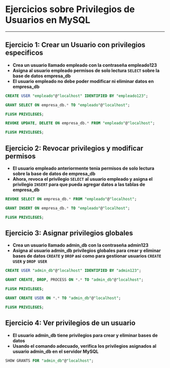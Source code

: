 # Ejercicios sobre Privilegios de Usuarios en MySQL
---

## Ejercicio 1: Crear un Usuario con privilegios especificos

- **Crea un usuario llamado empleado con la contraseña empleado123**
- **Asigna al usuario empleado permisos de solo lectura `SELECT` sobre la base de datos empresa_db**
- **El usuario empleado no debe poder modificar ni eliminar datos en empresa_db**

```sql
CREATE USER "empleado"@"localhost" IDENTIFIED BY "empleado123";

GRANT SELECT ON empresa_db.* TO "empleado"@"localhost";

FLUSH PRIVILEGES;

REVOKE UPDATE, DELETE ON empresa_db.* FROM "empleado"@"localhost";

FLUSH PRIVILEGES;
```


## Ejercicio 2: Revocar privilegios y modificar permisos

- **El usuario empleado anteriormente tenia permisos de solo lectura sobre la base de datos de empresa_db**
- **Ahora, revoca el privilegio `SELECT` al usuario empleado y asigna el privilegio `INSERT` para que pueda agregar datos a las tablas de empresa_db**

```sql
REVOKE SELECT ON empresa_db.* FROM "empleado"@"localhost";

GRANT INSERT ON empresa_db.* TO "empleado"@"localhost";

FLUSH PRIVILEGES;
```

## Ejercicio 3: Asignar privilegios globales

- **Crea un usuario llamado admin_db con la contraseña admin123**
- **Asigna al usuario admin_db privilegios globales para crear y eliminar bases de datos `CREATE` y `DROP` asi como para gestionar usuarios `CREATE USER` y `DROP USER`**

```sql
CREATE USER "admin_db"@"localhost" IDENTIFIED BY "admin123";

GRANT CREATE, DROP, PROCESS ON *.* TO "admin_db"@"localhost";

FLUSH PRIVILEGES;

GRANT CREATE USER ON *.* TO "admin_db"@"localhost";

FLUSH PRIVILEGES;

```

## Ejercicio 4: Ver privilegios de un usuario

- **El usuario admin_db tiene privilegios para crear y eliminar bases de datos**
- **Usando el comando adecuado, verifica los privilegios asignados al usuario admin_db en el servidor MySQL**

```sql
SHOW GRANTS FOR "admin_db"@"localhost";
```

